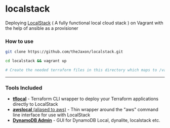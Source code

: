 # localstack
Deploying [LocalStack](https://localstack.cloud/) ( A fully functional local cloud stack ) on Vagrant with the help of ansible as a provisioner

### How to use
```bash
git clone https://github.com/theJaxon/localstack.git

cd localstack && vagrant up

# Create the needed terraform files in this directory which maps to /vagrant on the guest machine
```

---

### Tools Included
- [**tflocal**](https://github.com/localstack/terraform-local) -  Terraform CLI wrapper to deploy your Terraform applications directly to LocalStack
- [**awslocal** (aliased to aws)](https://github.com/localstack/awscli-local) - Thin wrapper around the "aws" command line interface for use with LocalStack 
- [**DynamoDB Admin**](https://www.npmjs.com/package/dynamodb-admin) - GUI for DynamoDB Local, dynalite, localstack etc.
